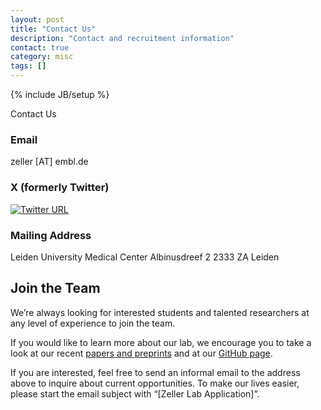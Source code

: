 ```yaml
---
layout: post
title: "Contact Us"
description: "Contact and recruitment information"
contact: true
category: misc
tags: []
---
```

{% include JB/setup %}

<a class="anchor" id="contact"></a>

<div class="bigtitle text-center">Contact Us</div>
<div class="bigspacer"></div>

### Email
zeller \[AT\] embl.de

### X (formerly Twitter)  
[![Twitter URL](https://img.shields.io/twitter/url/https://twitter.com/ZellerGroup.svg?style=social&label=Follow%20%40ZellerGroup)](https://twitter.com/ZellerGroup)  

### Mailing Address
Leiden University Medical Center
Albinusdreef 2
2333 ZA Leiden


## Join the Team

We’re always looking for interested students and talented researchers at any level of experience to join the team.

If you would like to learn more about our lab, we encourage you to take a look at our recent [papers and preprints](./papers) and at our [GitHub page](https://github.com/zellerlab).

If you are interested, feel free to send an informal email to the address above to inquire about current opportunities. To make our lives easier, please start the email subject with “\[Zeller Lab Application\]”.

